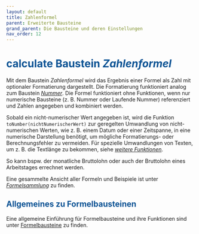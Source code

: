 ```yaml
---
layout: default
title: Zahlenformel
parent: Erweiterte Bausteine
grand_parent: Die Bausteine und deren Einstellungen
nav_order: 12
---
```


# <span style="color:#0b5394"><span class="material-icons">calculate</span> **Baustein *Zahlenformel***</span>

Mit dem Baustein *Zahlenformel* wird das Ergebnis einer Formel als Zahl mit optionaler Formatierung dargestellt. Die Formatierung funktioniert analog zum Baustein [*Nummer*](/docs/record-spec-settings/grand-childs-form/number.html). Die Formel funktioniert ohne Funktionen, wenn nur numerische Bausteine (z. B. Nummer oder Laufende Nummer) referenziert und Zahlen angegeben und kombiniert werden. 

Sobald ein nicht-numerischer Wert angegeben ist, wird die Funktion `toNumber(nichtNumerischerWert)` zur geregelten Umwandlung von nicht-numerischen Werten, wie z. B. einem Datum oder einer Zeitspanne, in eine numerische Darstellung benötigt, um mögliche Formatierungs- oder Berechnungsfehler zu vermeiden. Für spezielle Umwandlungen von Texten, um z. B. die Textlänge zu bekommen, siehe [*weitere Funktionen*](/docs/formulary/childs/symbol-operator.html#weitere-funktionen-des-formelbausteins).

So kann bspw. der monatliche Bruttolohn oder auch der Bruttolohn eines Arbeitstages errechnet werden.

Eine gesammelte Ansicht aller Formeln und Beispiele ist unter [*Formelsammlung*](/docs/formulary/formulary.html#formelsammlung-1) zu finden.

## <span style="color:#0b5394">Allgemeines zu Formelbausteinen</span>

Eine allgemeine Einführung für Formelbausteine und ihre Funktionen sind unter [Formelbausteine](/docs/formulary/formulary.html) zu finden.